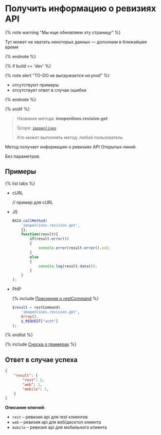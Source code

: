 # Получить информацию о ревизиях API

{% note warning "Мы еще обновляем эту страницу" %}

Тут может не хватать некоторых данных — дополним в ближайшее время

{% endnote %}

{% if build == 'dev' %}

{% note alert "TO-DO _не выгружается на prod_" %}

- отсутствуют примеры
- отсутствует ответ в случае ошибки

{% endnote %}

{% endif %}

> Название метода: **imopenlines.revision.get**
>
> Scope: [`imopenlines`](../../scopes/permissions.md)
>
> Кто может выполнять метод: любой пользователь

Метод получает информацию о ревизиях API Открытых линий.

Без параметров.

## Примеры

{% list tabs %}

- cURL

    // пример для cURL

- JS

    ```js
    BX24.callMethod(
        'imopenlines.revision.get',
        {},
        function(result){
            if(result.error())
            {
                console.error(result.error().ex);
            }
            else
            {
                console.log(result.data());
            }
        }
    );
    ```

- PHP

    {% include [Пояснение о restCommand](../../chat-bots/_includes/rest-command.md) %}

    ```php
    $result = restCommand(
        'imopenlines.revision.get',
        Array(),
        $_REQUEST["auth"]
    );
    ```

{% endlist %}

{% include [Сноска о примерах](../../../_includes/examples.md) %}

## Ответ в случае успеха

```json
{    
    "result": {
        "rest": 2,
        "web": 1,
        "mobile": 1,
    }
}
```

**Описание ключей**:

- `rest` – ревизия api для rest клиентов
- `web` – ревизия api для веб/десктоп клиента
- `mobile` – ревизия api для мобильного клиента